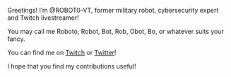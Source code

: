 Greetings! I’m @ROBOT0-VT, former military robot, cybersecurity expert and Twitch livestreamer!

You may call me Roboto, Robot, Bot, Rob, Obot, Bo, or whatever suits your fancy.

You can find me on [Twitch](https://twitch.tv/ROBOT0_VT) or [Twitter](https://twitter.com/ROBOT0_VT)!

I hope that you find my contributions useful!
